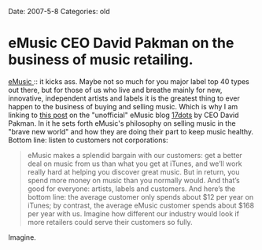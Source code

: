 Date: 2007-5-8
Categories: old

# eMusic CEO David Pakman on the business of music retailing.

<a href="http://www.emusic.com">eMusic </a> :: it kicks ass.  Maybe not so much for you major label top 40 types out there, but for those of us who live and breathe mainly for new, innovative, independent artists and labels it is the greatest thing to ever happen to the business of buying and selling music.  Which is why I am linking to <a href="http://17dots.com/2007/05/08/its-a-brave-new-world-out-there/trackback/">this post</a> on the "unofficial" eMusic blog <a href="http://17dots.com">17dots</a> by CEO David Pakman.  In it he sets forth eMusic's philosophy on selling music in the "brave new world" and how they are doing their part to keep music healthy.  Bottom line: listen to customers not corporations:

<blockquote>eMusic makes a splendid bargain with our customers: get a better deal on music from us than what you get at iTunes, and we’ll work really hard at helping you discover great music. But in return, you spend more money on music than you normally would. And that’s good for everyone: artists, labels and customers. And here’s the bottom line: the average customer only spends about $12 per year on iTunes; by contrast, the average eMusic customer spends about $168 per year with us. Imagine how different our industry would look if more retailers could serve their customers so fully.</blockquote>

Imagine.
